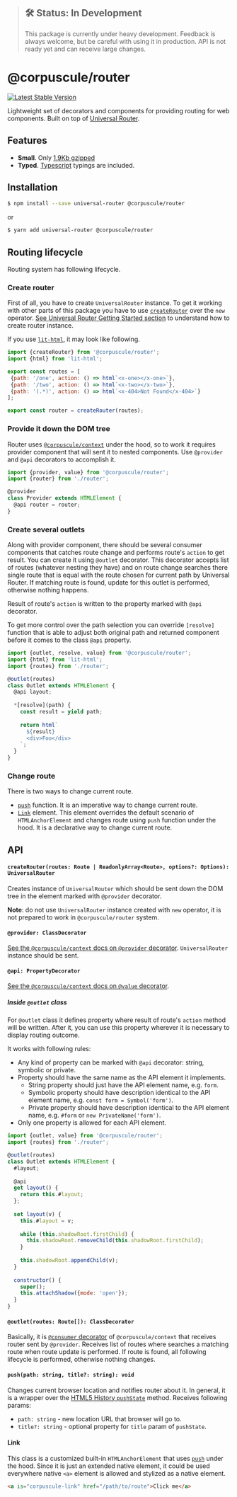 > ## 🛠 Status: In Development
> This package is currently under heavy development. Feedback is always welcome, but be careful with
using it in production. API is not ready yet and can receive large changes.

# @corpuscule/router
[![Latest Stable Version](https://img.shields.io/npm/v/@corpuscule/router.svg)](https://www.npmjs.com/package/@corpuscule/router)

Lightweight set of decorators and components for providing routing for web components. Built on top
of [Universal Router](https://github.com/kriasoft/universal-router).

## Features
* **Small**. Only [1.9Kb gzipped](https://bundlephobia.com/result?p=@corpuscule/router@0.6.1)
* **Typed**. [Typescript](http://www.typescriptlang.org/) typings are included.

## Installation
```bash
$ npm install --save universal-router @corpuscule/router
``` 
or
```bash
$ yarn add universal-router @corpuscule/router
```

## Routing lifecycle
Routing system has following lifecycle.

### Create router
First of all, you have to create `UniversalRouter` instance. To get it working with other parts of
this package you have to use [`createRouter`](#createrouterroutes-route--readonlyarrayroute-options-options-universalrouter)
over the `new` operator. [See Universal Router Getting Started section](https://github.com/kriasoft/universal-router/blob/master/docs/getting-started.md)
to understand how to create router instance.

If you use [`lit-html`](https://lit-html.polymer-project.org/), it may look like following.
```javascript
import {createRouter} from '@corpuscule/router';
import {html} from 'lit-html';

export const routes = [
 {path: '/one', action: () => html`<x-one></x-one>`},
 {path: '/two', action: () => html`<x-two></x-two>`},
 {path: '(.*)', action: () => html`<x-404>Not Found</x-404>`}
];

export const router = createRouter(routes);
```

### Provide it down the DOM tree
Router uses [`@corpuscule/context`](../context) under the hood, so to work it requires provider
component that will sent it to nested components. Use `@provider` and `@api` decorators to
accomplish it.
```javascript
import {provider, value} from '@corpuscule/router';
import {router} from './router';

@provider
class Provider extends HTMLElement {
  @api router = router;
}
```

### Create several outlets
Along with provider component, there should be several consumer components that catches route change
and performs route's `action` to get result. You can create it using `@outlet` decorator. This
decorator accepts list of routes (whatever nesting they have) and on route change searches there
single route that is equal with the route chosen for current path by Universal Router. If matching
route is found, update for this outlet is performed, otherwise nothing happens.

Result of route's `action` is written to the property marked with `@api` decorator.

To get more control over the path selection you can override `[resolve]` function that is able to
adjust both original path and returned component before it comes to the class `@api` property.

```javascript
import {outlet, resolve, value} from '@corpuscule/router';
import {html} from 'lit-html';
import {routes} from './router';

@outlet(routes)
class Outlet extends HTMLElement {
  @api layout;
  
  *[resolve](path) {
    const result = yield path;
    
    return html`
      ${result}
      <div>Foo</div>
    `;
  }
}
```

### Change route
There is two ways to change current route.
* [`push`](#pushpath-string-title-string-void) function. It is an imperative way to change current
route.
* [`Link`](#link) element. This element overrides the default scenario of `HTMLAnchorElement` and
changes route using `push` function under the hood. It is a declarative way to change current route. 

## API
#### `createRouter(routes: Route | ReadonlyArray<Route>, options?: Options): UniversalRouter`
Creates instance of `UniversalRouter` which should be sent down the DOM tree in the element marked
with `@provider` decorator. 

**Note**: do not use `UniversalRouter` instance created with `new` operator, it is not prepared to
work in `@corpuscule/router` system. 

#### `@provider: ClassDecorator`
[See the `@corpuscule/context` docs on `@provider` decorator](../context/README.md#provider-classdecorator).
`UniversalRouter` instance should be sent.

#### `@api: PropertyDecorator`
[See the `@corpuscule/context` docs on `@value` decorator](../context/README.md#value-propertydecorator).

##### Inside `@outlet` class
For `@outlet` class it defines property where result of route's `action` method will be written.
After it, you can use this property wherever it is necessary to display routing outcome.

It works with following rules:
* Any kind of property can be marked with `@api` decorator: string, symbolic or private. 
* Property should have the same name as the API element it implements.
  * String property should just have the API element name, e.g. `form`.
  * Symbolic property should have description identical to the API element name, e.g. `const form =
  Symbol('form')`.
  * Private property should have description identical to the API element name, e.g. `#form` or
  `new PrivateName('form')`.
* Only one property is allowed for each API element.

```javascript
import {outlet, value} from '@corpuscule/router';
import {routes} from './router';

@outlet(routes)
class Outlet extends HTMLElement {
  #layout;
  
  @api 
  get layout() {
    return this.#layout;
  };
  
  set layout(v) {
    this.#layout = v;
    
    while (this.shadowRoot.firstChild) {
      this.shadowRoot.removeChild(this.shadowRoot.firstChild);
    }
    
    this.shadowRoot.appendChild(v);
  }
  
  constructor() {
    super();
    this.attachShadow({mode: 'open'});
  }
}
```

#### `@outlet(routes: Route[]): ClassDecorator`
Basically, it is [`@consumer` decorator](../context/README.md#consumer-classdecorator) of
`@corpuscule/context` that receives router sent by `@provider`. Receives list of
routes where searches a matching route when route update is performed. If route is found, all
following lifecycle is performed, otherwise nothing changes. 

#### `push(path: string, title?: string): void`
Changes current browser location and notifies router about it. In general, it is a wrapper over the
[HTML5 History `pushState`](https://developer.mozilla.org/en-US/docs/Web/API/History_API#The_pushState()_method)
method. Receives following params:
* `path: string` - new location URL that browser will go to.
* `title?: string` - optional property for `title` param of `pushState`.

#### Link
This class is a customized built-in `HTMLAnchorElement` that uses [`push`](#pushpath-string-title-string-void)
under the hood. Since it is just an extended native element, it could be used everywhere native
`<a>` element is allowed and stylized as a native element.
```html
<a is="corpuscule-link" href="/path/to/route">Click me</a>
```
